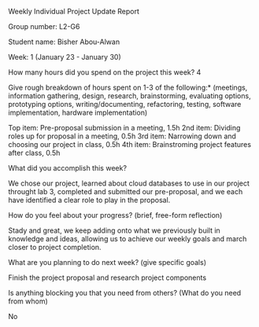 Weekly Individual Project Update Report

Group number: L2-G6

Student name: Bisher Abou-Alwan

Week: 1 (January 23 - January 30)

How many hours did you spend on the project this week? 4

Give rough breakdown of hours spent on 1-3 of the following:* (meetings, information gathering, design, research, brainstorming, evaluating options, prototyping options, writing/documenting, refactoring, testing, software implementation, hardware implementation)

Top item: Pre-proposal submission in a meeting, 1.5h 
2nd item: Dividing roles up for proposal in a meeting, 0.5h 
3rd item: Narrowing down and choosing our project in class, 0.5h 
4th item: Brainstroming project features after class, 0.5h

What did you accomplish this week?

We chose our project, learned about cloud databases to use in our project throught lab 3, completed and submitted our pre-proposal, and we each have identified a clear role to play in the proposal.

How do you feel about your progress? (brief, free-form reflection)

Stady and great, we keep adding onto what we previously built in knowledge and ideas, allowing us to achieve our weekly goals and march closer to project completion.

What are you planning to do next week? (give specific goals)

Finish the project proposal and research project components

Is anything blocking you that you need from others? (What do you need from whom)

No
